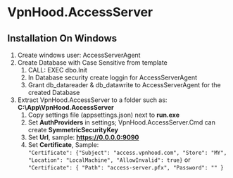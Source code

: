 # VpnHood.AccessServer

## Installation On Windows
1. Create windows user: AccessServerAgent
1. Create Database with Case Sensitive from template
   1. CALL: EXEC dbo.Init
   1. In Database security create loggin for AccessServerAgent
   1. Grant db_datareader & db_datawrite to AccessServerAgent for the created Database
1. Extract VpnHood.AccessServer to a folder such as: **C:\App\VpnHood.AccessServer**
   1. Copy settings file (appsettings.json) next to **run.exe**
   1. Set **AuthProviders** in settings; VpnHood.AccessServer.Cmd can create **SymmetricSecurityKey**
   1. Set **Url**, sample: **https://0.0.0.0:9090**
   1. Set **Certificate**, Sample: <br>
   `"Certificate": {"Subject": "access.vpnhood.com", "Store": "MY", "Location": "LocalMachine", "AllowInvalid": true}` or
   `"Certificate": { "Path": "access-server.pfx", "Password": "" }`
